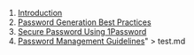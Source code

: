 1. [Introduction](#introduction)
2. [Password Generation Best Practices](#password-generation-best-practices)
3. [Secure Password Using 1Password](#secure-password-using-1password)
4. [Password Management Guidelines](#password-management-guidelines)" > test.md
